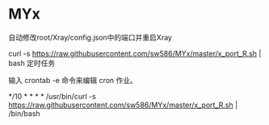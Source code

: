 # MYx

自动修改root/Xray/config.json中的端口并重启Xray

curl -s https://raw.githubusercontent.com/sw586/MYx/master/x_port_R.sh | bash
定时任务

输入 crontab -e 命令来编辑 cron 作业。

*/10 * * * * /usr/bin/curl -s https://raw.githubusercontent.com/sw586/MYx/master/x_port_R.sh | /bin/bash
